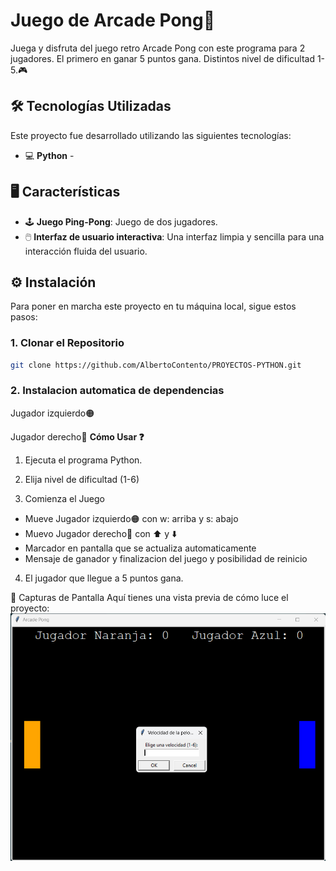 # Juego de Arcade Pong🏓
Juega y disfruta del juego retro Arcade Pong con este programa para 2 jugadores. El primero en ganar 5 puntos gana. Distintos nivel de dificultad 1-5.🎮

## 🛠️ Tecnologías Utilizadas
Este proyecto fue desarrollado utilizando las siguientes tecnologías:

- 💻 **Python** -

## 🖥️ Características
- 🕹️ **Juego Ping-Pong**: Juego de dos jugadores.
- 🖱️ **Interfaz de usuario interactiva**: Una interfaz limpia y sencilla para una interacción fluida del usuario.

## ⚙️ Instalación
Para poner en marcha este proyecto en tu máquina local, sigue estos pasos:

### 1. Clonar el Repositorio

```bash
git clone https://github.com/AlbertoContento/PROYECTOS-PYTHON.git
```

### 2. Instalacion automatica de dependencias
Jugador izquierdo🟠

Jugador derecho🔵
**Cómo Usar ❓**

1.  Ejecuta el programa Python.

2.  Elija nivel de dificultad (1-6)

3.  Comienza el Juego
-  Mueve Jugador izquierdo🟠 con w: arriba y s: abajo
-  Muevo Jugador derecho🔵 con ⬆️ y ⬇️
-  Marcador en pantalla que se actualiza automaticamente
-  Mensaje de ganador y finalizacion del juego y posibilidad de reinicio

4. El jugador que llegue a 5 puntos gana. 

🎨 Capturas de Pantalla
Aquí tienes una vista previa de cómo luce el proyecto:
![Pantalla Principal](https://github.com/AlbertoContento/PROYECTOS-PYTHON/blob/main/PROYECTO02-%20Juego%20de%20Arcade%20Pong/assets/Captura_de_pantalla.png)
